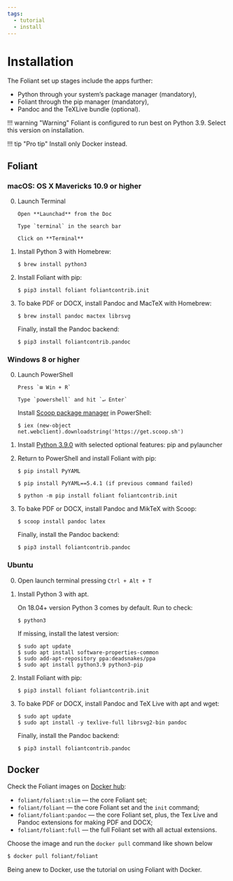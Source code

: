 ```yaml
---
tags:
  - tutorial
  - install
---
```


# Installation

The Foliant set up stages include the apps further: 

- Python through your system’s package manager (mandatory),
- Foliant through the pip manager (mandatory),
- Pandoc and the TeXLive bundle (optional). 

!!! warning "Warning"
    Foliant is configured to run best on Python 3.9. Select this version on installation.

!!! tip "Pro tip"
    Install only <link title="Docker">Docker</link> instead.

## Foliant

### macOS: OS X Mavericks 10.9 or higher
0.  Launch Terminal
   
        Open **Launchad** from the Doc

        Type `terminal` in the search bar

        Click on **Terminal**

1.  Install Python 3 with Homebrew:

        $ brew install python3

2.  Install Foliant with pip:

        $ pip3 install foliant foliantcontrib.init

3.  To bake PDF or DOCX, install Pandoc and MacTeX with Homebrew:

        $ brew install pandoc mactex librsvg

    Finally, install the Pandoc backend:

        $ pip3 install foliantcontrib.pandoc

### Windows 8 or higher

0.  Launch PowerShell
   
        Press `⊞ Win + R`  
   
        Type `powershell` and hit `↵ Enter`   

    Install [Scoop package manager](https://scoop.sh/) in PowerShell:

        $ iex (new-object net.webclient).downloadstring('https://get.scoop.sh')

1.  Install [Python 3.9.0](https://www.python.org/downloads/release/python-390/) with
    selected optional features: pip and pylauncher

2.  Return to PowerShell and install Foliant with pip:
   
        $ pip install PyYAML

        $ pip install PyYAML==5.4.1 (if previous command failed)

        $ python -m pip install foliant foliantcontrib.init

3.  To bake PDF or DOCX, install Pandoc and MikTeX with Scoop:

        $ scoop install pandoc latex

    Finally, install the Pandoc backend:

        $ pip3 install foliantcontrib.pandoc

### Ubuntu

0.  Open launch terminal pressing `Ctrl + Alt + T`

1.  Install Python 3 with apt.

    On 18.04+ version Python 3 comes by default. Run to check:

        $ python3

    If missing, install the latest version:

        $ sudo apt update
        $ sudo apt install software-properties-common
        $ sudo add-apt-repository ppa:deadsnakes/ppa
        $ sudo apt install python3.9 python3-pip

2.  Install Foliant with pip:

        $ pip3 install foliant foliantcontrib.init

3.  To bake PDF or DOCX, install Pandoc and TeX Live with apt and wget:

        $ sudo apt update
        $ sudo apt install -y texlive-full librsvg2-bin pandoc

    Finally, install the Pandoc backend:

        $ pip3 install foliantcontrib.pandoc


## Docker

Check the Foliant images on [Docker hub](https://hub.docker.com/r/foliant/foliant):

* `foliant/foliant:slim` — the core Foliant set;
* `foliant/foliant` — the core Foliant set and the `init` command;
* `foliant/foliant:pandoc` — the core Foliant set, plus, the Tex Live and Pandoc extensions for making PDF and DOCX;
* `foliant/foliant:full` — the full Foliant set with all actual extensions.

Choose the image and run the `docker pull` command like shown below

```bash
$ docker pull foliant/foliant
```

Being anew to Docker, use the <link src="tutorials/docker.md">tutorial on using Foliant with Docker</link>.
